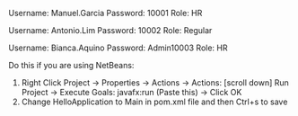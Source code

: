 Username: Manuel.Garcia Password: 10001 Role: HR

Username: Antonio.Lim Password: 10002 Role: Regular

Username: Bianca.Aquino Password: Admin10003 Role: HR

Do this if you are using NetBeans:
1. Right Click Project -> Properties -> Actions -> Actions: [scroll down] Run Project -> Execute Goals: javafx:run (Paste this) -> Click OK
2. Change HelloApplication to Main in pom.xml file and then Ctrl+s to save
